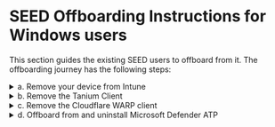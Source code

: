 # SEED Offboarding Instructions for Windows users

This section guides the existing SEED users to offboard from it. The offboarding journey has the following steps:




<details>
<summary>a. Remove your  device from Intune</summary>

1. Click **Start** icon on the taskbar.
2. Go to  **Settings** > **Accounts** > **Access work or school**.
3. Click your account and select **Disconnect**.
</details>

<details>
<summary>b. Remove the Tanium Client</summary>

1. Click **Start** icon on the taskbar.
2. Go to **Settings** > **Apps**.
3. Search for **Tanium Client** and then select **Uninstall**

</details>

<details>
<summary>c. Remove the Cloudflare WARP client</summary><br>

1. Click **Start** icon on the taskbar.
2. Go to **Settings** > **Apps**.
3. Search for **Cloudflare WARP** and then select **Uninstall**.
</details>
<details>
<summary>d. Offboard from and uninstall Microsoft Defender ATP</summary><br>
To remove Microsoft Defender ATP from your device, first you need to offboard from it using the offboarding script.

Check if the script that you received earlier has not yet expired.

?>  The expiry date is indicated on the file name.

For example, *WindowsDefenderATPOffboardingScript_valid_until_2021-11-10.cmd*

If the script has already expired, choose one of the below options as appropriate:

- If you are a public officer, contact [SEED team](mailto:gcc2.0_support@tech.gov.sg) to get the offboarding script.

- If you are a vendor, contact your Defender ATP administrator to [get the offboarding script](get-offboarding-scripts-for-microsoft-defender-atp).

Once you have the valid offboarding script, do the following to remove Microsoft Defender ATP:
1. Save the offboarding script in your **Downloads** folder.
2. Go to **Start** and type **cmd**.
3. Right-click on **Command Prompt** and select **Run as administrator**.
4. If prompted, enter your Windows password.
5. Run the following commands:
  ```
  cd "%USERPROFILE%\Downloads\"

  .\name\_of\_offboarding\_script.cmd
  ```

</details>
